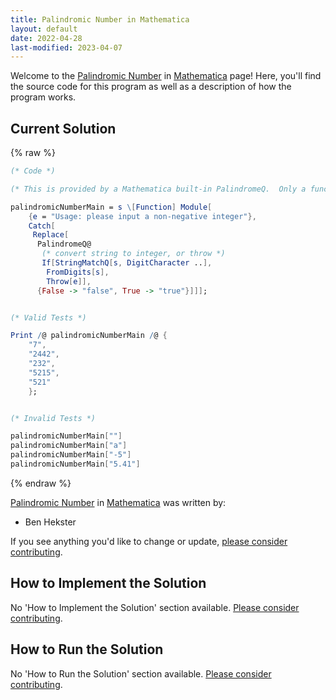 ```yaml
---
title: Palindromic Number in Mathematica
layout: default
date: 2022-04-28
last-modified: 2023-04-07
---
```


Welcome to the [Palindromic Number](https://sampleprograms.io/projects/palindromic-number) in [Mathematica](https://sampleprograms.io/languages/mathematica) page! Here, you'll find the source code for this program as well as a description of how the program works.

## Current Solution

{% raw %}

```mathematica
(* Code *)

(* This is provided by a Mathematica built-in PalindromeQ.  Only a function to provide the 'user interface' is needed: *)

palindromicNumberMain = s \[Function] Module[
    {e = "Usage: please input a non-negative integer"},
    Catch[
     Replace[
      PalindromeQ@
       (* convert string to integer, or throw *)
       If[StringMatchQ[s, DigitCharacter ..],
        FromDigits[s],
        Throw[e]],
      {False -> "false", True -> "true"}]]];


(* Valid Tests *)

Print /@ palindromicNumberMain /@ {
    "7",
    "2442",
    "232",
    "5215",
    "521"
    };


(* Invalid Tests *)

palindromicNumberMain[""]
palindromicNumberMain["a"]
palindromicNumberMain["-5"]
palindromicNumberMain["5.41"]
```

{% endraw %}

[Palindromic Number](https://sampleprograms.io/projects/palindromic-number) in [Mathematica](https://sampleprograms.io/languages/mathematica) was written by:

- Ben Hekster

If you see anything you'd like to change or update, [please consider contributing](https://github.com/TheRenegadeCoder/sample-programs).

## How to Implement the Solution

No 'How to Implement the Solution' section available. [Please consider contributing](https://github.com/TheRenegadeCoder/sample-programs-website).

## How to Run the Solution

No 'How to Run the Solution' section available. [Please consider contributing](https://github.com/TheRenegadeCoder/sample-programs-website).
